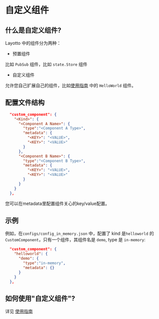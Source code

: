 # 自定义组件
## 什么是自定义组件?

Layotto 中的组件分为两种：
- 预置组件

比如 `PubSub` 组件，比如 `state.Store` 组件

- 自定义组件

允许您自己扩展自己的组件，比如[使用指南](zh/design/api_plugin/design?id=_24-使用指南) 中的 `HelloWorld` 组件。

## 配置文件结构
```json
  "custom_component": {
    "<Kind>": {
      "<Component A Name>": {
        "type":"<Component A Type>",
        "metadata": {
          "<KEY>": "<VALUE>",
          "<KEY>": "<VALUE>"
        }
      },
      "<Component B Name>": {
        "type":"<Component B Type>",
        "metadata": {
          "<KEY>": "<VALUE>",
          "<KEY>": "<VALUE>"
        }
      }
    }
  },
```

您可以在metadata里配置组件关心的key/value配置。

## 示例
例如，在`configs/config_in_memory.json` 中，配置了 kind 是`helloworld` 的 `CustomComponent`，只有一个组件，其组件名是 `demo`, type 是 `in-memory`:

```json
  "custom_component": {
    "helloworld": {
      "demo": {
        "type":"in-memory",
        "metadata": {}
      }
    }
  },
```


## 如何使用"自定义组件"?
详见 [使用指南](zh/design/api_plugin/design?id=_24-使用指南) 